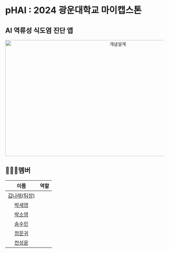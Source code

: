 # pHAI : 2024 광운대학교 마이캡스톤

## AI 역류성 식도염 진단 앱

<p align="center">
  <img src="https://github.com/user-attachments/assets/34cac155-83b9-46ac-8a47-d1567b59ac66" alt="개념설계" width="700" height="370">
</p>

## 🧑‍🤝‍🧑멤버

|이름|역할|
|:---:|:---:|
|[김나래(팀장)](https://github.com/wing0529)||
|[박세영](https://github.com/Qazxm)||
|[박소영](https://github.com/ddo0S2)||
|[송수민](https://github.com/songtogether)||
|[정문귀](https://github.com/Jeongmungwi)||
|[천성윤](https://github.com/seongyun4359)||

